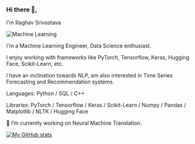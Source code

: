 ### Hi there 👋,

I'm Raghav Srivastava

![Machine Learning](https://pbs.twimg.com/profile_banners/1469129923004538884/1658736319/1500x500)

I'm a Machine Learning Engineer, Data Science enthusiast.

I enjoy working with frameworks like PyTorch, Tensorflow, Keras, Hugging Face, Scikit-Learn, etc.

I have an inclination towards NLP, am also interested in Time Series Forecasting and Recommendation systems. 

Languages: Python / SQL / C++ 

Libraries: PyTorch / Tensorflow / Keras / Scikit-Learn / Numpy / Pandas / Matplotlib / NLTK / Hugging Face

🔭 I’m currently working on Neural Machine Translation.

[![My GitHub stats](https://github-readme-stats.vercel.app/api?username=RaghavSrivastava25)](https://github.com/RaghavSrivastava25/github-readme-stats)

